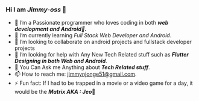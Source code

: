  ### Hi I am ***Jimmy-oss*** 👋

- 🔭 I’m a Passionate programmer who loves coding in both ***web development and Android🚀.***
- 🌱 I’m currently learning *Full Stack Web Developer and Android*.
- 💞️ I’m looking to collaborate on android projects and fullstack developer projects
- 🤔 I’m looking for help with Any New Tech Related stuff such as ***Flutter Designing in both Web and Android***.
- 💬 You Can Ask me Anything about ***Tech Related stuff***.
- 📫 How to reach me: jimmynjonge51@gmail.com.
- ⚡ Fun fact: If I had to be trapped in a movie or a video game for a day, it would be the ***Matrix AKA : Jeo***🤗
 

